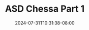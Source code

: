 --- 
title: "ASD Chessa Part 1"
description: "download   ASD Chessa Part 1 dood   baru"
date: 2024-07-31T10:31:38-08:00
file_code: "i13nadqppcix"
draft: false
cover: "pz6496vfnni3rytw.jpg"
tags: ["ASD", "Chessa", "Part", "bokep-indo", "bokep-viral", "bokep-ig"]
length: 3174
fld_id: "1398182"
foldername: "ASD 1 x"
categories: ["ASD 1 x"]
views: 3
---